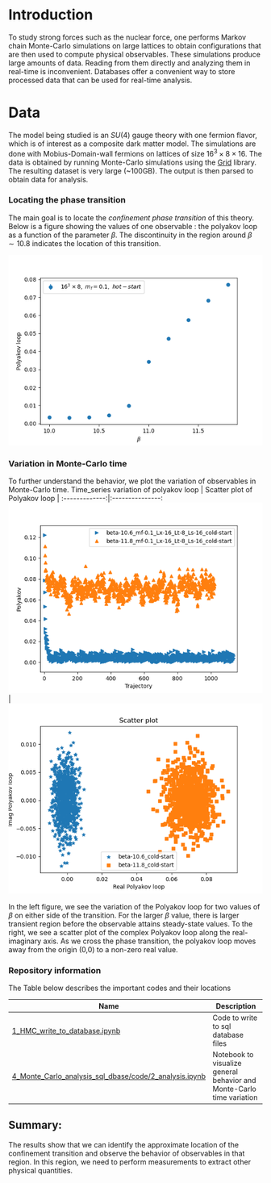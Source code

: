# Introduction
To study strong forces such as the nuclear force, one performs Markov chain Monte-Carlo simulations on large lattices to obtain configurations that are then used to compute physical observables. These simulations produce large amounts of data. Reading from them directly and analyzing them in real-time is inconvenient. Databases offer a convenient way to store processed data that can be used for real-time analysis.

# Data
The model being studied is an $SU(4)$ gauge theory with one fermion flavor, which is of interest as a composite dark matter model. The simulations are done with Mobius-Domain-wall fermions on lattices of size $16 ^ 3 \times 8 \times 16$.
The data is obtained by running Monte-Carlo simulations using the [Grid](https://github.com/paboyle/Grid) library. The resulting dataset is very large (~100GB). The output is then parsed to obtain data for analysis.


### Locating the phase transition
The main goal is to locate the *confinement phase transition* of this theory.
Below is a figure showing the values of one observable : the polyakov loop as a function of the parameter $\beta$. The discontinuity in the region around $\beta \sim 10.8$ indicates the location of this transition.

![Polyakovloop discontinuity](https://github.com/vmos1/Code_highlights/blob/main/4_Monte_Carlo_analysis_sql_dbase/images/polyakov_loop.png)

### Variation in Monte-Carlo time
To further understand the behavior, we plot the variation of observables in Monte-Carlo time.
Time_series variation of polyakov loop | Scatter plot of Polyakov loop  |
:-------------:|:---------------:
![Time_series variation of polyakov loop](https://github.com/vmos1/Code_highlights/blob/main/4_Monte_Carlo_analysis_sql_dbase/images/time_series_polyakov.png) |![Scatter plot of Polyakov loop](https://github.com/vmos1/Code_highlights/blob/main/4_Monte_Carlo_analysis_sql_dbase/images/scatter_polyakov.png)

In the left figure, we see the variation of the Polyakov loop for two values of $\beta$ on either side of the transition. For the larger $\beta$ value, there is larger transient region before the observable attains steady-state values. To the right, we see a scatter plot of the complex Polyakov loop along the real-imaginary axis. As we cross the phase transition, the polyakov loop moves away from the origin (0,0) to a non-zero real value.

### Repository information
The Table below describes the important codes and their locations

| Name | Description |
| --- | ---|
| [1_HMC_write_to_database.ipynb](https://github.com/vmos1/Code_highlights/blob/main/4_Monte_Carlo_analysis_sql_dbase/code/1_HMC_write_to_database.ipynb) | Code to write to sql database files |
| [4_Monte_Carlo_analysis_sql_dbase/code/2_analysis.ipynb](https://github.com/vmos1/Code_highlights/blob/main/4_Monte_Carlo_analysis_sql_dbase/code/2_analysis.ipynb) | Notebook to visualize general behavior and Monte-Carlo time variation |

## Summary: 
The results show that we can identify the approximate location of the confinement transition and observe the behavior of observables in that region. In this region, we need to perform measurements to extract other physical quantities.
